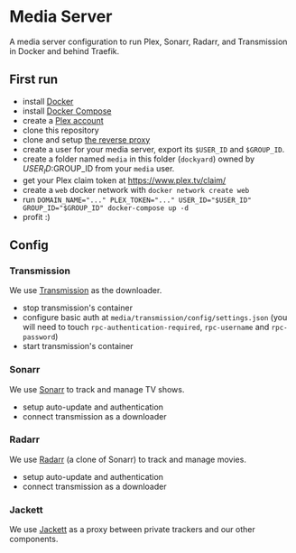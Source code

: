 # Media Server

A media server configuration to run Plex, Sonarr, Radarr, and Transmission in Docker and behind Traefik.


## First run

- install [Docker](https://www.docker.com/)
- install [Docker Compose](https://docs.docker.com/compose/)
- create a [Plex account](https://www.plex.tv/)
- clone this repository
- clone and setup [the reverse proxy](https://github.com/hkaj/reverse_proxy)
- create a user for your media server, export its `$USER_ID` and `$GROUP_ID`.
- create a folder named `media` in this folder (`dockyard`) owned by $USER_ID:$GROUP_ID from your `media` user.
- get your Plex claim token at https://www.plex.tv/claim/
- create a `web` docker network with `docker network create web`
- run `DOMAIN_NAME="..." PLEX_TOKEN="..." USER_ID="$USER_ID" GROUP_ID="$GROUP_ID" docker-compose up -d`
- profit :)

## Config


### Transmission

We use [Transmission](https://transmissionbt.com/) as the downloader.

- stop transmission's container
- configure basic auth at `media/transmission/config/settings.json` (you will need to touch `rpc-authentication-required`, `rpc-username` and `rpc-password`)
- start transmission's container


### Sonarr

We use [Sonarr](https://sonarr.tv/) to track and manage TV shows.

- setup auto-update and authentication
- connect transmission as a downloader


### Radarr

We use [Radarr](https://radarr.video/) (a clone of Sonarr) to track and manage movies.

- setup auto-update and authentication
- connect transmission as a downloader


### Jackett

We use [Jackett](https://github.com/Jackett/Jackett) as a proxy between private trackers and our other components.

